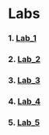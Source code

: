 # Labs
### 1. [Lab_1](https://github.com/yuraBukhniy/GitLabs/tree/master/lab1)
### 2. [Lab_2](https://github.com/yuraBukhniy/GitLabs/tree/master/lab_2)
### 3. [Lab_3](https://github.com/yuraBukhniy/GitLabs/tree/master/lab3)
### 4. [Lab_4](https://github.com/yuraBukhniy/GitLabs/tree/master/lab4)
### 5. [Lab_5](https://github.com/yuraBukhniy/GitLabs/tree/master/lab5)

